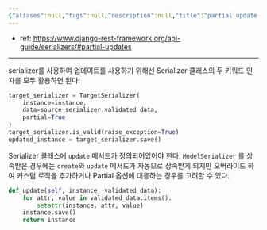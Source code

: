 ```yaml
---
{"aliases":null,"tags":null,"description":null,"title":"partial update for Serializers {drf}","created":"2024-12-03T21:28:13","updated":"2024-12-03T22:49:17","dg-publish":true,"permalink":"/docs/partial update for Serializers {drf}/","dgPassFrontmatter":true}
---
```


- ref: <https://www.django-rest-framework.org/api-guide/serializers/#partial-updates>
---
serializer를 사용하여 업데이트를 사용하기 위해선 Serializer 클래스의 두 키워드 인자를 모두 활용하면 된다:

```python
target_serializer = TargetSerializer(
	instance=instance, 
	data=source_serializer.validated_data, 
	partial=True
)
target_serializer.is_valid(raise_exception=True)
updated_instance = target_serializer.save()
```

Serializer 클래스에 `update` 메서드가 정의되어있어야 한다. `ModelSerializer` 를 상속받은 경우에는 `create`와 `update` 메서드가 자동으로 상속받게 되지만 오버라이드 하여 커스텀 로직을 추가하거나 Partial 옵션에 대응하는 경우를 고려할 수 있다.

```python
def update(self, instance, validated_data):
    for attr, value in validated_data.items():
        setattr(instance, attr, value)
    instance.save()
    return instance
```
